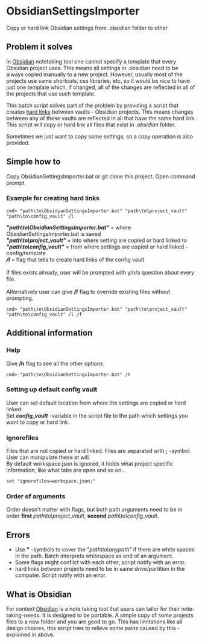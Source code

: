 # ObsidianSettingsImporter
Copy or hard link Obsidian settings from .obsidian folder to other

## Problem it solves
In [Obsidian](https://obsidian.md) notetaking tool one cannot specify a template that every Obsidian project uses.
This means all settings in .obsidian need to be always copied manually to a new project.
However, usually most of the projects use same shortcuts, css libraries, etc, so it 
would be nice to have just one template which, if changed, all of the changes
are reflected in all of the projects that use such template. 

This batch script solves part of the problem by providing a script that creates
[hard links](https://learn.microsoft.com/en-us/windows/win32/fileio/hard-links-and-junctions) between vaults - Obsidian projects. This means changes between any of these vaults
are reflected in all that have the same hard link. This script will copy or hard link all files that exist in *.obsidian* folder. 

Sometimes we just want to copy some settings, so a copy operation is also provided.

## Simple how to
Copy ObsidianSettingsImporter.bat or git clone this project. Open command prompt.<br>

### Example for creating hard links
```
cmd> "path\to\ObsidianSettingsImporter.bat" "path\to\project_vault" "path\to\config_vault" /l
```
***"path\to\ObsidianSettingsImporter.bat"*** = where ObsidianSettingsImporter.bat is saved<br> 
***"path\to\project_vault"*** = into where setting are copied or hard linked to<br>
***"path\to\config_vault"*** = from where settings are copied or hard linked - config/template<br>
***/l*** = flag that tells to create hard links of the config vault<br><br>
If files exists already, user will be prompted with y/n/a question about every file.<br><br>
Alternatively user can give **/f** flag to override existing files without prompting.
```
cmd> "path\to\ObsidianSettingsImporter.bat" "path\to\project_vault" "path\to\config_vault" /l /f
```
## Additional information
### Help
Give **/h** flag to see all the other options
```
cmd> "path\to\ObsidianSettingsImporter.bat" /h
```
### Setting up default config vault
User can set default location from where the settings are copied or hard linked.<br>
Set ***config_vault*** -variable in the script file to the path which settings you want to copy or hard link. 

### ignorefiles
Files that are not copied or hard linked. Files are separated with **;** -symbol. User can manipulate these at will.<br>
By default workspace.json is ignored, it holds what project specific information, like what tabs are open and so on...
```
set "ignorefiles=workspace.json;"
```  

### Order of arguments
Order doesn't matter with flags, but both path arguments need to be in order **first** *path\to\project_vault*, **second** *path\to\config_vault*. 

## Errors
- Use **"** -symbols to cover the *"path\to\anypath"* if there are white spaces in the path. Batch interprets whitespace as end of an argument.
- Some flags might conflict with each other, script notify with an error.
- hard links between projects need to be in same drive/partition in the computer. Script notify with an error.

## What is Obsidian
For context [Obsidian](https://obsidian.md) is a note taking tool that users can tailor for their note-taking-needs. It is designed to be portable. A simple
copy of some projects files to a new folder and you are good to go. This has limitations like all design choices, this script tries to relieve some pains caused by this - explained in above. 
